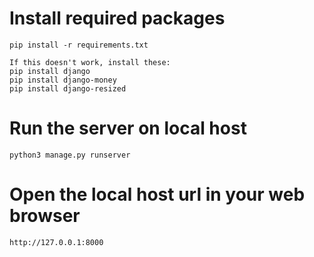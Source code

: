 # Install required packages

    pip install -r requirements.txt
 
    If this doesn't work, install these:
    pip install django
    pip install django-money
    pip install django-resized

# Run the server on local host

    python3 manage.py runserver

# Open the local host url in your web browser
    http://127.0.0.1:8000
    
    
